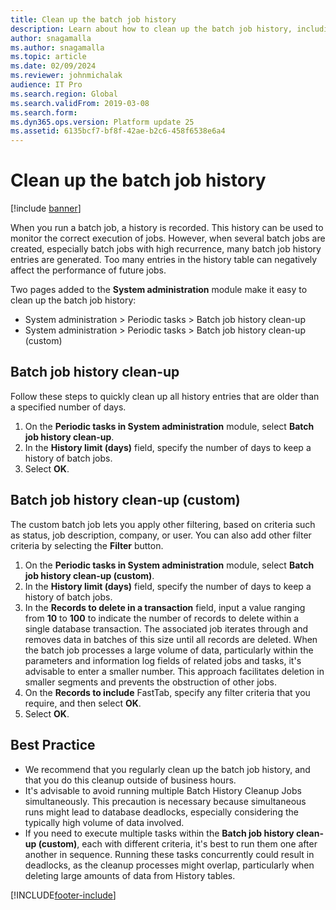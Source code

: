 ```yaml
---
title: Clean up the batch job history 
description: Learn about how to clean up the batch job history, including an overview on batch job history clean-up and a step-by-step process.
author: snagamalla
ms.author: snagamalla
ms.topic: article
ms.date: 02/09/2024
ms.reviewer: johnmichalak 
audience: IT Pro
ms.search.region: Global
ms.search.validFrom: 2019-03-08
ms.search.form:
ms.dyn365.ops.version: Platform update 25
ms.assetid: 6135bcf7-bf8f-42ae-b2c6-458f6538e6a4
---
```


# Clean up the batch job history

[!include [banner](../includes/banner.md)]

When you run a batch job, a history is recorded. This history can be used to monitor the correct execution of jobs. However, when several batch jobs are created, especially batch jobs with high recurrence, many batch job history entries are generated. Too many entries in the history table can negatively affect the performance of future jobs.

Two pages added to the **System administration** module make it easy to clean up the batch job history:

- System administration > Periodic tasks > Batch job history clean-up
- System administration > Periodic tasks > Batch job history clean-up (custom)

## Batch job history clean-up

Follow these steps to quickly clean up all history entries that are older than a specified number of days.

1. On the **Periodic tasks in System administration** module, select **Batch job history clean-up**.
2. In the **History limit (days)** field, specify the number of days to keep a history of batch jobs.
3. Select **OK**.


## Batch job history clean-up (custom)

The custom batch job lets you apply other filtering, based on criteria such as status, job description, company, or user. You can also add other filter criteria by selecting the **Filter** button.

1. On the **Periodic tasks in System administration** module, select **Batch job history clean-up (custom)**.
2. In the **History limit (days)** field, specify the number of days to keep a history of batch jobs.
3. In the **Records to delete in a transaction** field, input a value ranging from **10** to **100** to indicate the number of records to delete within a single database transaction. The associated job iterates through and removes data in batches of this size until all records are deleted. When the batch job processes a large volume of data, particularly within the parameters and information log fields of related jobs and tasks, it's advisable to enter a smaller number. This approach facilitates deletion in smaller segments and prevents the obstruction of other jobs.
4. On the **Records to include** FastTab, specify any filter criteria that you require, and then select **OK**.
5. Select **OK**.

## Best Practice

- We recommend that you regularly clean up the batch job history, and that you do this cleanup outside of business hours.
- It's advisable to avoid running multiple Batch History Cleanup Jobs simultaneously. This precaution is necessary because simultaneous runs might lead to database deadlocks, especially considering the typically high volume of data involved.
- If you need to execute multiple tasks within the **Batch job history clean-up (custom)**, each with different criteria, it's best to run them one after another in sequence. Running these tasks concurrently could result in deadlocks, as the cleanup processes might overlap, particularly when deleting large amounts of data from History tables.

[!INCLUDE[footer-include](../../../includes/footer-banner.md)]
